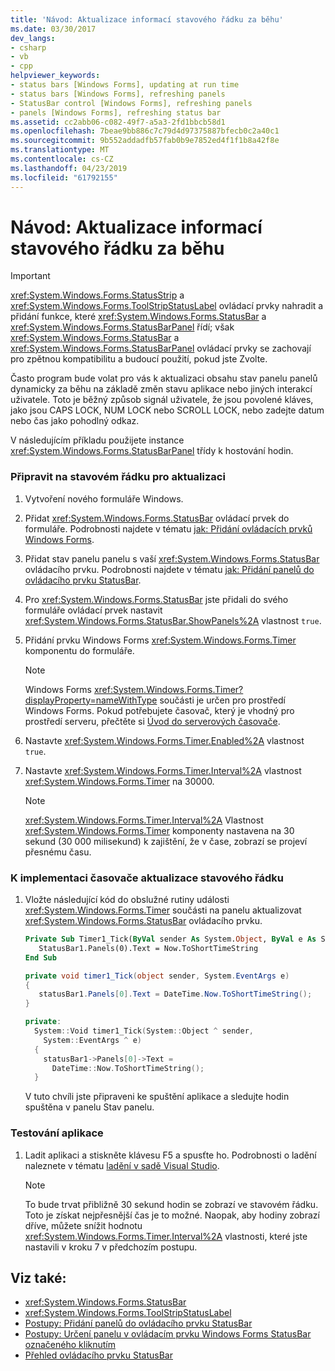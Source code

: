 ```yaml
---
title: 'Návod: Aktualizace informací stavového řádku za běhu'
ms.date: 03/30/2017
dev_langs:
- csharp
- vb
- cpp
helpviewer_keywords:
- status bars [Windows Forms], updating at run time
- status bars [Windows Forms], refreshing panels
- StatusBar control [Windows Forms], refreshing panels
- panels [Windows Forms], refreshing status bar
ms.assetid: cc2abb06-c082-49f7-a5a3-2fd1bbcb58d1
ms.openlocfilehash: 7beae9bb886c7c79d4d97375887bfecb0c2a40c1
ms.sourcegitcommit: 9b552addadfb57fab0b9e7852ed4f1f1b8a42f8e
ms.translationtype: MT
ms.contentlocale: cs-CZ
ms.lasthandoff: 04/23/2019
ms.locfileid: "61792155"
---
```

# <a name="walkthrough-updating-status-bar-information-at-run-time"></a>Návod: Aktualizace informací stavového řádku za běhu
> [!IMPORTANT]
>  <xref:System.Windows.Forms.StatusStrip> a <xref:System.Windows.Forms.ToolStripStatusLabel> ovládací prvky nahradit a přidání funkce, které <xref:System.Windows.Forms.StatusBar> a <xref:System.Windows.Forms.StatusBarPanel> řídí; však <xref:System.Windows.Forms.StatusBar> a <xref:System.Windows.Forms.StatusBarPanel> ovládací prvky se zachovají pro zpětnou kompatibilitu a budoucí použití, pokud jste Zvolte.  
  
 Často program bude volat pro vás k aktualizaci obsahu stav panelu panelů dynamicky za běhu na základě změn stavu aplikace nebo jiných interakcí uživatele. Toto je běžný způsob signál uživatele, že jsou povolené kláves, jako jsou CAPS LOCK, NUM LOCK nebo SCROLL LOCK, nebo zadejte datum nebo čas jako pohodlný odkaz.  
  
 V následujícím příkladu použijete instance <xref:System.Windows.Forms.StatusBarPanel> třídy k hostování hodin.  
  
### <a name="to-get-the-status-bar-ready-for-updating"></a>Připravit na stavovém řádku pro aktualizaci  
  
1. Vytvoření nového formuláře Windows.  
  
2. Přidat <xref:System.Windows.Forms.StatusBar> ovládací prvek do formuláře. Podrobnosti najdete v tématu [jak: Přidání ovládacích prvků Windows Forms](how-to-add-controls-to-windows-forms.md).  
  
3. Přidat stav panelu panelu s vaší <xref:System.Windows.Forms.StatusBar> ovládacího prvku. Podrobnosti najdete v tématu [jak: Přidání panelů do ovládacího prvku StatusBar](how-to-add-panels-to-a-statusbar-control.md).  
  
4. Pro <xref:System.Windows.Forms.StatusBar> jste přidali do svého formuláře ovládací prvek nastavit <xref:System.Windows.Forms.StatusBar.ShowPanels%2A> vlastnost `true`.  
  
5. Přidání prvku Windows Forms <xref:System.Windows.Forms.Timer> komponentu do formuláře.  
  
    > [!NOTE]
    >  Windows Forms <xref:System.Windows.Forms.Timer?displayProperty=nameWithType> součásti je určen pro prostředí Windows Forms. Pokud potřebujete časovač, který je vhodný pro prostředí serveru, přečtěte si [Úvod do serverových časovače](https://docs.microsoft.com/previous-versions/visualstudio/visual-studio-2008/tb9yt5e6(v=vs.90)).  
  
6. Nastavte <xref:System.Windows.Forms.Timer.Enabled%2A> vlastnost `true`.  
  
7. Nastavte <xref:System.Windows.Forms.Timer.Interval%2A> vlastnost <xref:System.Windows.Forms.Timer> na 30000.  
  
    > [!NOTE]
    >  <xref:System.Windows.Forms.Timer.Interval%2A> Vlastnost <xref:System.Windows.Forms.Timer> komponenty nastavena na 30 sekund (30 000 milisekund) k zajištění, že v čase, zobrazí se projeví přesnému času.  
  
### <a name="to-implement-the-timer-to-update-the-status-bar"></a>K implementaci časovače aktualizace stavového řádku  
  
1. Vložte následující kód do obslužné rutiny události <xref:System.Windows.Forms.Timer> součásti na panelu aktualizovat <xref:System.Windows.Forms.StatusBar> ovládacího prvku.  
  
    ```vb  
    Private Sub Timer1_Tick(ByVal sender As System.Object, ByVal e As System.EventArgs) Handles Timer1.Tick  
       StatusBar1.Panels(0).Text = Now.ToShortTimeString  
    End Sub  
    ```  
  
    ```csharp  
    private void timer1_Tick(object sender, System.EventArgs e)  
    {  
       statusBar1.Panels[0].Text = DateTime.Now.ToShortTimeString();  
    }  
    ```  
  
    ```cpp  
    private:  
      System::Void timer1_Tick(System::Object ^ sender,  
        System::EventArgs ^ e)  
      {  
        statusBar1->Panels[0]->Text =  
          DateTime::Now.ToShortTimeString();  
      }  
    ```  
  
     V tuto chvíli jste připraveni ke spuštění aplikace a sledujte hodin spuštěna v panelu Stav panelu.  
  
### <a name="to-test-the-application"></a>Testování aplikace  
  
1. Ladit aplikaci a stiskněte klávesu F5 a spusťte ho. Podrobnosti o ladění naleznete v tématu [ladění v sadě Visual Studio](/visualstudio/debugger/debugging-in-visual-studio).  
  
    > [!NOTE]
    >  To bude trvat přibližně 30 sekund hodin se zobrazí ve stavovém řádku. Toto je získat nejpřesnější čas je to možné. Naopak, aby hodiny zobrazí dříve, můžete snížit hodnotu <xref:System.Windows.Forms.Timer.Interval%2A> vlastnosti, které jste nastavili v kroku 7 v předchozím postupu.  
  
## <a name="see-also"></a>Viz také:

- <xref:System.Windows.Forms.StatusBar>
- <xref:System.Windows.Forms.ToolStripStatusLabel>
- [Postupy: Přidání panelů do ovládacího prvku StatusBar](how-to-add-panels-to-a-statusbar-control.md)
- [Postupy: Určení panelu v ovládacím prvku Windows Forms StatusBar označeného kliknutím](determine-which-panel-wf-statusbar-control-was-clicked.md)
- [Přehled ovládacího prvku StatusBar](statusbar-control-overview-windows-forms.md)
